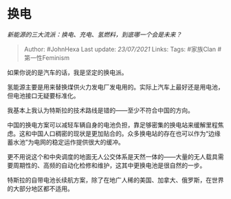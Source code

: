 # 换电
*新能源的三大流派：换电、充电、氢燃料，到底哪一个会是未来？*

> Author: #JohnHexa
Last update: *23/07/2021* 
Links:
Tags:    #家族Clan #第一性Feminism



如果你说的是汽车的话，我是坚定的换电派。

氢能源主要是用来替换煤供火力发电厂发电用的。实际上汽车上最好还是用电池，但电池接口无疑要标准化。

我基本上我认为特斯拉的技术路线是错的——至少不符合中国的方向。

中国的换电方案可以减轻车辆自身的电池负担，靠足够密集的换电站来缓解里程焦虑。这和中国人口稠密的现状是更加贴合的。众多换电站的存在也可以作为“边缘蓄水池”为电网的稳定运作提供很大的缓冲。

更不用说这个和中央调度的地面无人公交体系是天然一体的——大量的无人载具需要周期性的、高频的自动化检修和维护，这其中更换电池是很自然的一步。

特斯拉的自带电池长续航方案，除了在地广人稀的美国、加拿大、俄罗斯，在世界的大部分地区都不适用。



